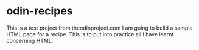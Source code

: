 # odin-recipes
This is a test project from theodinproject.com
I am going to build a sample HTML page for a recipe. 
This is to put into practice all I have learnt concerning HTML.